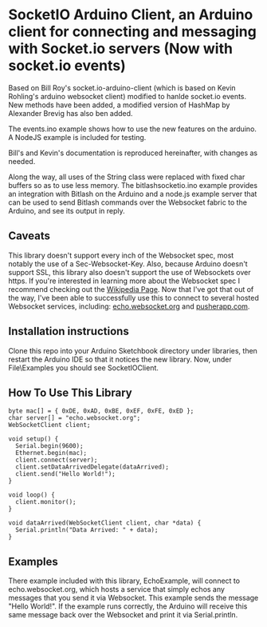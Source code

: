 # SocketIO Arduino Client, an Arduino client for connecting and messaging with Socket.io servers (Now with socket.io events)

Based on Bill Roy's socket.io-arduino-client (which is based on Kevin Rohling's arduino websocket client) modified to hanlde socket.io events. New methods have been added, a modified version of HashMap by Alexander Brevig has also ben added.

The events.ino example shows how to use the new features on the arduino. A NodeJS example is included for testing.

Bill's and Kevin's documentation is reproduced hereinafter, with changes as needed.

Along the way, all uses of the String class were replaced with fixed char buffers so as to use less memory.
The bitlashsocketio.ino example provides an integration with Bitlash on the Arduino and a node.js example server that can be used to send Bitlash commands over the Websocket fabric to the Arduino, and see its output in reply.


## Caveats

This library doesn't support every inch of the Websocket spec, most notably the use of a Sec-Websocket-Key.  Also, because Arduino doesn't support SSL, this library also doesn't support the use of Websockets over https.  If you're interested in learning more about the Websocket spec I recommend checking out the [Wikipedia Page](http://en.wikipedia.org/wiki/WebSocket).  Now that I've got that out of the way, I've been able to successfully use this to connect to several hosted Websocket services, including: [echo.websocket.org](http://websocket.org/echo.html) and [pusherapp.com](http://pusherapp.com).

## Installation instructions

Clone this repo into your Arduino Sketchbook directory under libraries, then restart the Arduino IDE so that it notices the new library.  Now, under File\Examples you should see SocketIOClient.  

## How To Use This Library

```
byte mac[] = { 0xDE, 0xAD, 0xBE, 0xEF, 0xFE, 0xED };
char server[] = "echo.websocket.org";
WebSocketClient client;

void setup() {
  Serial.begin(9600);
  Ethernet.begin(mac);
  client.connect(server);
  client.setDataArrivedDelegate(dataArrived);
  client.send("Hello World!");
}

void loop() {
  client.monitor();
}

void dataArrived(WebSocketClient client, char *data) {
  Serial.println("Data Arrived: " + data);
}
```

## Examples

There example included with this library, EchoExample, will connect to echo.websocket.org, which hosts a service that simply echos any messages that you send it via Websocket.  This example sends the message "Hello World!".  If the example runs correctly, the Arduino will receive this same message back over the Websocket and print it via Serial.println.
